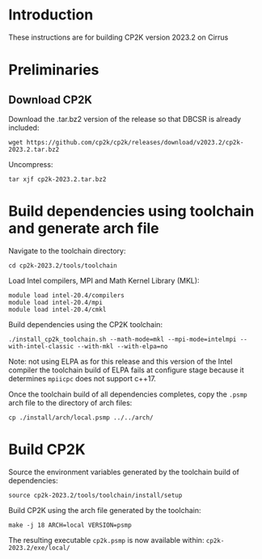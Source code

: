 # Introduction

These instructions are for building CP2K version 2023.2 on Cirrus

# Preliminaries

## Download CP2K

Download the .tar.bz2 version of the release so that DBCSR is already included:

```
wget https://github.com/cp2k/cp2k/releases/download/v2023.2/cp2k-2023.2.tar.bz2
```

Uncompress: 

```
tar xjf cp2k-2023.2.tar.bz2
```

# Build dependencies using toolchain and generate arch file

Navigate to the toolchain directory:

```
cd cp2k-2023.2/tools/toolchain

```

Load Intel compilers, MPI and Math Kernel Library (MKL):

```
module load intel-20.4/compilers 
module load intel-20.4/mpi
module load intel-20.4/cmkl
```

Build dependencies using the CP2K toolchain:

```
./install_cp2k_toolchain.sh --math-mode=mkl --mpi-mode=intelmpi --with-intel-classic --with-mkl --with-elpa=no
```

Note: not using ELPA as for this release and this version of the Intel compiler the toolchain build of ELPA fails at configure stage because it determines `mpiicpc` does not support c++17. 

Once the toolchain build of all dependencies completes, copy the `.psmp` arch file to the directory of arch files:

```
cp ./install/arch/local.psmp ../../arch/
```

# Build CP2K

Source the environment variables generated by the toolchain build of dependencies:

```
source cp2k-2023.2/tools/toolchain/install/setup
```

Build CP2K using the arch file generated by the toolchain:

```
make -j 18 ARCH=local VERSION=psmp

```

The resulting executable `cp2k.psmp` is now available within: `cp2k-2023.2/exe/local/`



